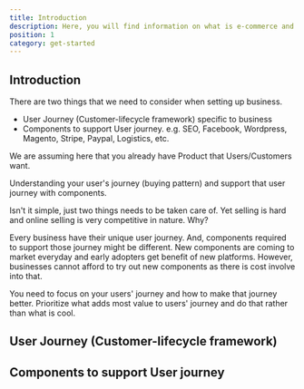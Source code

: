 ```yaml
---
title: Introduction
description: Here, you will find information on what is e-commerce and how you can leverage that.
position: 1
category: get-started
---
```


## Introduction
There are two things that we need to consider when setting up business. 
- User Journey (Customer-lifecycle framework) specific to business
- Components to support User journey. e.g. SEO, Facebook, Wordpress, Magento, Stripe, Paypal, Logistics, etc.

<base-alert type="info">
We are assuming here that you already have Product that Users/Customers want.
</base-alert>

Understanding your user's journey (buying pattern) and support that user journey with components.

Isn't it simple, just two things needs to be taken care of. Yet selling is hard and online selling is very competitive in nature. Why?

Every business have their unique user journey. And, components required to support those journey might be different. New components are coming to market everyday and early adopters get benefit of new platforms. However, businesses cannot afford to try out new components as there is cost involve into that. 

You need to focus on your users' journey and how to make that journey better. Prioritize what adds most value to users' journey and do that rather than what is cool.


## User Journey (Customer-lifecycle framework)


## Components to support User journey

